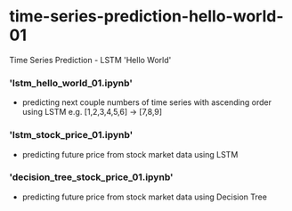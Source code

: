 # time-series-prediction-hello-world-01
Time Series Prediction - LSTM 'Hello World'

### 'lstm_hello_world_01.ipynb'
- predicting next couple numbers of time series with ascending order using LSTM
e.g. [1,2,3,4,5,6] -> [7,8,9]

### 'lstm_stock_price_01.ipynb'
- predicting future price from stock market data using LSTM

### 'decision_tree_stock_price_01.ipynb'
- predicting future price from stock market data using Decision Tree
